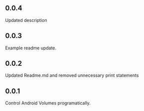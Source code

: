 ## 0.0.4

Updated description

## 0.0.3

Example readme update. 

## 0.0.2

Updated Readme.md and removed unnecessary print statements

## 0.0.1

Control Android Volumes programatically.

